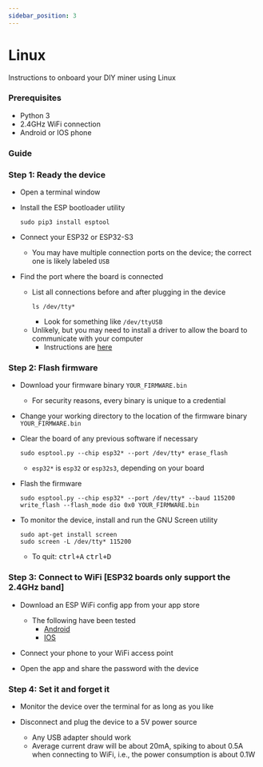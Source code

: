 ```yaml
---
sidebar_position: 3
---
```


# Linux

Instructions to onboard your DIY miner using Linux

### Prerequisites
* Python 3
* 2.4GHz WiFi connection
* Android or IOS phone

### Guide

### Step 1: Ready the device

* Open a terminal window

* Install the ESP bootloader utility
  ```
  sudo pip3 install esptool
  ```

* Connect your ESP32 or ESP32-S3
  * You may have multiple connection ports on the device; the correct one is likely labeled `USB`

* Find the port where the board is connected
  * List all connections before and after plugging in the device
    ```
    ls /dev/tty*
    ```
    * Look for something like `/dev/ttyUSB`
  * Unlikely, but you may need to install a driver to allow the board to communicate with your computer
    * Instructions are [here](https://docs.espressif.com/projects/esp-idf/en/v5.2.2/esp32s3/get-started/establish-serial-connection.html)

### Step 2: Flash firmware

* Download your firmware binary `YOUR_FIRMWARE.bin`
    * For security reasons, every binary is unique to a credential

* Change your working directory to the location of the firmware binary `YOUR_FIRMWARE.bin`

* Clear the board of any previous software if necessary
    ```
    sudo esptool.py --chip esp32* --port /dev/tty* erase_flash
    ```
  * `esp32*` is `esp32` or `esp32s3`, depending on your board
* Flash the firmware
    ```
    sudo esptool.py --chip esp32* --port /dev/tty* --baud 115200 write_flash --flash_mode dio 0x0 YOUR_FIRMWARE.bin
    ```
* To monitor the device, install and run the GNU Screen utility
    ```
    sudo apt-get install screen
    sudo screen -L /dev/tty* 115200
    ```
    * To quit: <kbd>ctrl+A</kbd> <kbd>ctrl+D</kbd>

### Step 3: Connect to WiFi [ESP32 boards only support the 2.4GHz band]

* Download an ESP WiFi config app from your app store
  * The following have been tested
    * [Android](https://play.google.com/store/apps/details?id=com.techbot.smart_config)
    * [IOS](https://apps.apple.com/us/app/smartconnect-for-esp/id1592092325)

* Connect your phone to your WiFi access point

* Open the app and share the password with the device

### Step 4: Set it and forget it

* Monitor the device over the terminal for as long as you like

* Disconnect and plug the device to a 5V power source
  * Any USB adapter should work
  * Average current draw will be about 20mA, spiking to about 0.5A when connecting to WiFi, i.e., the power consumption is about 0.1W

